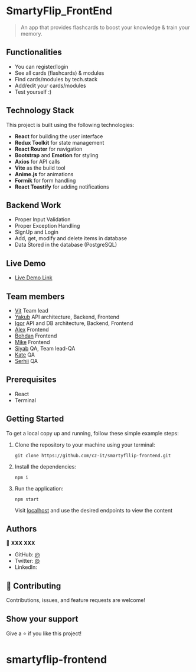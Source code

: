 # SmartyFlip_FrontEnd

> An app that provides flashcards to boost your knowledge & train your memory.

## Functionalities

- You can register/login
- See all cards (flashcards) & modules
- Find cards/modules by tech.stack
- Add/edit your cards/modules
- Test yourself :)

## Technology Stack

This project is built using the following technologies:

- **React** for building the user interface
- **Redux Toolkit** for state management
- **React Router** for navigation
- **Bootstrap** and **Emotion** for styling
- **Axios** for API calls
- **Vite** as the build tool
- **Anime.js** for animations
- **Formik** for form handling
- **React Toastify** for adding notifications

## Backend Work

- Proper Input Validation
- Proper Exception Handling
- SignUp and Login
- Add, get, modify and delete items in database
- Data Stored in the database (PostgreSQL)

## Live Demo

<!-- https:// -->

- [Live Demo Link](https://smartyflip.de)

## Team members

- [Vit](https://github.com/VitalKo7) Team lead
- [Yakub](https://github.com/) API architecture, Backend, Frontend
- [Igor](https://github.com/cz-it) API and DB architecture, Backend, Frontend
- [Alex](https://github.com/) Frontend
- [Bohdan](https://github.com/) Frontend
- [Mike](https://github.com/) Frontend
- [Siyab](https://github.com/) QA, Team lead-QA
- [Kate](https://github.com/) QA
- [Serhii](https://github.com/) QA

## Prerequisites

- React
- Terminal

<!-- ## Tech Stacks

- Java Core
- Spring Data JPA
- Spring Boot
- Hibernate
- PostgreSQL -->

## Getting Started

To get a local copy up and running, follow these simple example steps:

1. Clone the repository to your machine using your terminal:
   ```
   git clone https://github.com/cz-it/smartyfllip-frontend.git
   ```
2. Install the dependencies:
   ```
   npm i
   ```
3. Run the application:
   ```
   npm start
   ```
   Visit [localhost](http://localhost:5173/) and use the desired endpoints to view the content

## Authors

👤 **XXX XXX**

- GitHub: [@](https://github.com/)
- Twitter: [@](https://twitter.com/)
- LinkedIn: [ ](https://www.linkedin.com/in//)

<!-- 👤 **XXX XXX**

- GitHub: [@](https://github.com/)
- Twitter: [@](https://twitter.com/)
- LinkedIn: [ ](https://www.linkedin.com/in//) -->

## 🤝 Contributing

Contributions, issues, and feature requests are welcome!

## Show your support

Give a ⭐️ if you like this project!
# smartyflip-frontend

